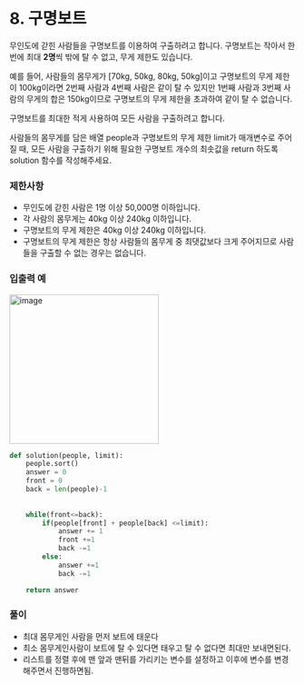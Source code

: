 # 8. 구명보트

무인도에 갇힌 사람들을 구명보트를 이용하여 구출하려고 합니다. 구명보트는 작아서 한 번에 최대 **2명**씩 밖에 탈 수 없고, 무게 제한도 있습니다.

예를 들어, 사람들의 몸무게가 [70kg, 50kg, 80kg, 50kg]이고 구명보트의 무게 제한이 100kg이라면 2번째 사람과 4번째 사람은 같이 탈 수 있지만 1번째 사람과 3번째 사람의 무게의 합은 150kg이므로 구명보트의 무게 제한을 초과하여 같이 탈 수 없습니다.

구명보트를 최대한 적게 사용하여 모든 사람을 구출하려고 합니다.

사람들의 몸무게를 담은 배열 people과 구명보트의 무게 제한 limit가 매개변수로 주어질 때, 모든 사람을 구출하기 위해 필요한 구명보트 개수의 최솟값을 return 하도록 solution 함수를 작성해주세요.

### 제한사항

- 무인도에 갇힌 사람은 1명 이상 50,000명 이하입니다.
- 각 사람의 몸무게는 40kg 이상 240kg 이하입니다.
- 구명보트의 무게 제한은 40kg 이상 240kg 이하입니다.
- 구명보트의 무게 제한은 항상 사람들의 몸무게 중 최댓값보다 크게 주어지므로 사람들을 구출할 수 없는 경우는 없습니다.

### 입출력 예

<img width="263" alt="image" src="https://user-images.githubusercontent.com/76805070/148035981-c3b18364-c87c-4a86-8a4f-37b94f3fdce2.png">

 

```python
def solution(people, limit):
	people.sort()
	answer = 0
	front = 0
	back = len(people)-1
	
	
	while(front<=back):
	    if(people[front] + people[back] <=limit):
	        answer += 1
	        front +=1
	        back -=1
	    else:
	        answer +=1
	        back -=1

	return answer
```

### 풀이

- 최대 몸무게인 사람을 먼저 보트에 태운다
- 최소 몸무게인사람이 보트에 탈 수 있다면 태우고 탈 수 없다면 최대만 보내면된다.
- 리스트를 정렬 후에 맨 앞과 맨뒤를 가리키는 변수를 설정하고 이후에 변수를 변경해주면서 진행하면됨.
